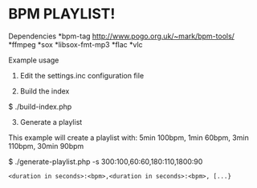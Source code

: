 BPM PLAYLIST!
===========

Dependencies
  *bpm-tag http://www.pogo.org.uk/~mark/bpm-tools/
  *ffmpeg
  *sox
  *libsox-fmt-mp3
  *flac
  *vlc

Example usage

1. Edit the settings.inc configuration file

2. Build the index
  
  $ ./build-index.php

3. Generate a playlist

  This example will create a playlist with: 5min 100bpm, 1min 60bpm, 3min 110bpm, 30min 90bpm 
  
  $ ./generate-playlist.php -s 300:100,60:60,180:110,1800:90
  
    <duration in seconds>:<bpm>,<duration in seconds>:<bpm>, [...} 
    
